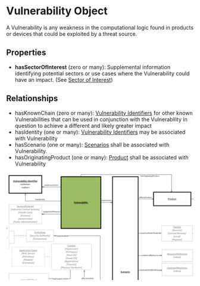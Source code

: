 # Vulnerability Object

A Vulnerability is any weakness in the computational logic found in products or devices that could be exploited by a threat source.

## Properties

- **hasSectorOfInterest** (zero or many): Supplemental information identifying potential sectors or use cases where the Vulnerability could have an impact. (See [Sector of Interest](../values/sector-of-interest.md))


## Relationships

* hasKnownChain (zero or many): [Vulnerability Identifiers](vulnerability-identifier.md) for other known Vulnerabilities that can be used in conjunction with the Vulnerability in question to achieve a different and likely greater impact
* hasIdentity (one or many):  [Vulnerability Identifiers](vulnerability-identifier.md) may be associated with Vulnerability
* hasScenario (one or many): [Scenarios](scenario.md) shall be associated with Vulnerability.
* hasOriginatingProduct (one or many): [Product](product.md) shall be associated with Vulnerability

![Vulnerability Graph](../figures/graphsnippets/VulnerabilitySnippet.png "Vulnerability Graph")